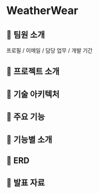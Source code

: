 # WeatherWear
<Main Page Image>



## 🌈 팀원 소개
프로필 / 이메일 / 담당 업무 / 개발 기간



## 💚 프로젝트 소개




## 💚 기술 아키텍처




## 💚 주요 기능



## 💚 기능별 소개


## 💚 ERD



## 💚 발표 자료
